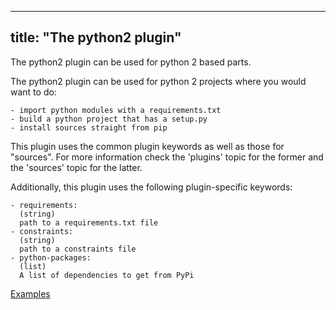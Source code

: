 
---
title: "The python2 plugin"
---

The python2 plugin can be used for python 2 based parts.

The python2 plugin can be used for python 2 projects where you would
want to do:

    - import python modules with a requirements.txt
    - build a python project that has a setup.py
    - install sources straight from pip

This plugin uses the common plugin keywords as well as those for "sources".
For more information check the 'plugins' topic for the former and the
'sources' topic for the latter.

Additionally, this plugin uses the following plugin-specific keywords:

    - requirements:
      (string)
      path to a requirements.txt file
    - constraints:
      (string)
      path to a constraints file
    - python-packages:
      (list)
      A list of dependencies to get from PyPi

[Examples](https://github.com/search?o=desc&q=filename%3Asnapcraft.yaml+%22plugin%3A+python2%22+&s=indexed&type=Code&utf8=%E2%9C%93)
